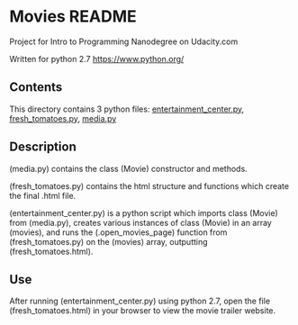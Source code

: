 # Movies README

Project for Intro to Programming Nanodegree on Udacity.com

Written for python 2.7 https://www.python.org/

## Contents

This directory contains 3 python files:
[entertainment_center.py](entertainment_center.py),
[fresh_tomatoes.py](fresh_tomatoes.py),
[media.py](media.py)

## Description
(media.py) contains the class (Movie) constructor and methods.

(fresh_tomatoes.py) contains the html structure and functions which create
the final .html file.

(entertainment_center.py) is a python script which imports class (Movie)
from (media.py), creates various instances of class (Movie) in an array
(movies), and runs the (.open_movies_page) function from (fresh_tomatoes.py)
on the (movies) array, outputting (fresh_tomatoes.html). 

## Use
After running (entertainment_center.py) using python 2.7, open the file
(fresh_tomatoes.html) in your browser to view the movie trailer website.
